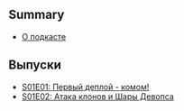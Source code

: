 ## Summary

* [О подкасте](README.md)

## Выпуски

* [S01E01: Первый деплой - комом!](episodes/s01e01.md)
* [S01E02: Атака клонов и Шары Девопса](episodes/s01e02.md)